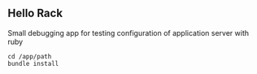 Hello Rack
-----------

Small debugging app for testing configuration of application server with ruby

```
cd /app/path
bundle install
```
